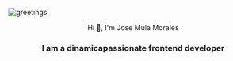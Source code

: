 ![greetings](https://user-images.githubusercontent.com/43299285/146219107-5611b99c-cfd6-4231-814b-22d97303bb85.gif)
<div align="center">
  Hi 👋, I'm Jose Mula Morales
</div>
<h3 align="center">I am a dinamicapassionate frontend developer</h3>

<!--
**JoseMMorales/JoseMMorales** is a ✨ _special_ ✨ repository because its `README.md` (this file) appears on your GitHub profile.

Here are some ideas to get you started:

- 🔭 I’m currently working on ...
- 🌱 I’m currently learning ...
- 👯 I’m looking to collaborate on ...
- 🤔 I’m looking for help with ...
- 💬 Ask me about ...
- 📫 How to reach me: ...
- 😄 Pronouns: ...
- ⚡ Fun fact: ...
-->
